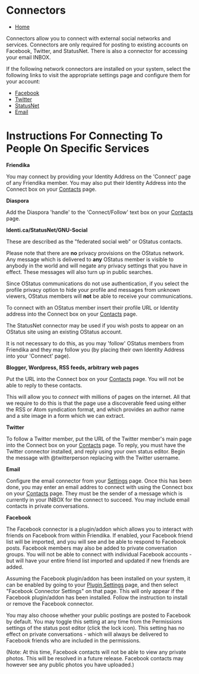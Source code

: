 Connectors
==========

* [Home](help)

Connectors allow you to connect with external social networks and services. Connectors are only required for posting to existing accounts on Facebook, Twitter, and StatusNet. There is also a connector for accessing your email INBOX.

If the following network connectors are installed on your system, select the following links to visit the appropriate settings page and configure them for your account:

* [Facebook](/settings/addon)
* [Twitter](/settings/addon)
* [StatusNet](/settings/addon)
* [Email](/settings)

Instructions For Connecting To People On Specific Services
==========================================================

**Friendika**


You may connect by providing your Identity Address on the 'Connect' page of any Friendika member. You may also put their Identity Address into the Connect box on your [Contacts](contacts) page. 


**Diaspora**

Add the Diaspora 'handle' to the 'Connect/Follow' text box on your [Contacts](contacts) page. 


**Identi.ca/StatusNet/GNU-Social**

These are described as the "federated social web" or OStatus contacts. 

Please note that there are **no** privacy provisions on the OStatus network. Any message which is delivered to **any** OStatus member is visible to anybody in the world and will negate any privacy settings that you have in effect. These messages will also turn up in public searches. 

Since OStatus communications do not use authentication, if you select the profile privacy option to hide your profile and messages from unknown viewers, OStatus members will **not** be able to receive your communications. 

To connect with an OStatus member insert their profile URL or Identity address into the Connect box on your [Contacts](contacts) page.

The StatusNet connector may be used if you wish posts to appear on an OStatus site using an existing OStatus account. 

It is not necessary to do this, as you may 'follow' OStatus members from Friendika and they may follow you (by placing their own Identity Address into your 'Connect' page).

**Blogger, Wordpress, RSS feeds, arbitrary web pages**

Put the URL into the Connect box on your [Contacts](contacts) page. You will not be able to reply to these contacts. 

This will allow you to _connect_ with millions of pages on the internet. All that we require to do this is that the page use a discoverable feed using either the RSS or Atom syndication format, and which provides an author name and a site image in a form which we can extract. 


**Twitter**

To follow a Twitter member, put the URL of the Twitter member's main page into the Connect box on your [Contacts](contacts) page. To reply, you must have the Twitter connector installed, and reply using your own status editor. Begin the message with @twitterperson replacing with the Twitter username.

**Email**

Configure the email connector from your [Settings](settings) page. Once this has been done, you may enter an email addres to connect with using the Connect box on your [Contacts](contacts) page. They must be the sender of a message which is currently in your INBOX for the connect to succeed. You may include email contacts in private conversations.

**Facebook**

The Facebook connector is a plugin/addon which allows you to interact with friends on Facebook from within Friendika. If enabled, your Facebook friend list will be imported, and you will see and be able to respond to Facebook posts. Facebook members may also be added to private conversation groups. You will not be able to connect with individual Facebook accounts - but will have your entire friend list imported and updated if new friends are added. 

Assuming the Facebook plugin/addon has been installed on your system, it can be enabled by going to your [Plugin Settings](settings/addon) page, and then select "Facebook Connector Settings" on that page. This will only appear if the Facebook plugin/addon has been installed. Follow the instruction to install or remove the Facebook connector.

You may also choose whether your public postings are posted to Facebook by default. You may toggle this setting at any time from the Permissions settings of the status post editor (click the lock icon). This setting has no effect on private conversations - which will always be delivered to Facebook friends who are included in the permissions.  

(Note: At this time, Facebook contacts will not be able to view any private photos. This will be resolved in a future release. Facebook contacts may however see any public photos you have uploaded.)

